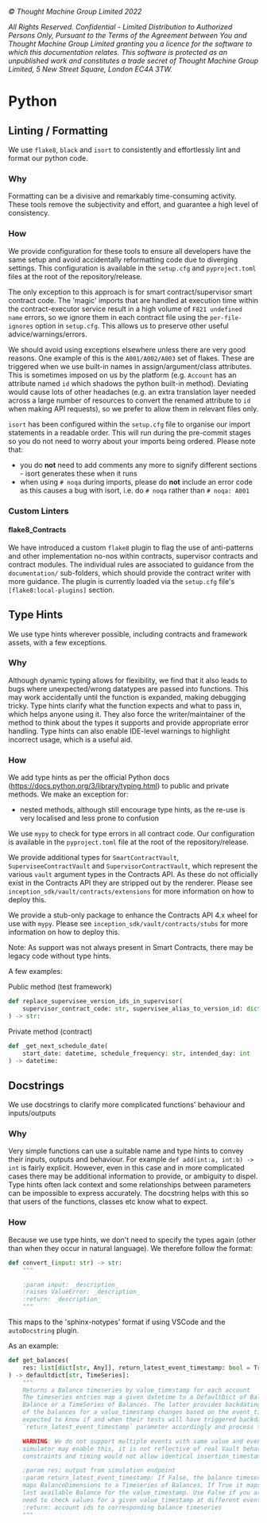 _© Thought Machine Group Limited 2022_

_All Rights Reserved. Confidential - Limited Distribution to Authorized Persons Only, Pursuant to the Terms of the Agreement between You and Thought Machine Group Limited granting you a licence for the software to which this documentation relates. This software is protected as an unpublished work and constitutes a trade secret of Thought Machine Group Limited, 5 New Street Square, London EC4A 3TW._

# Python

## Linting / Formatting

We use `flake8`, `black` and `isort` to consistently and effortlessly lint and format our python code.

### Why

Formatting can be a divisive and remarkably time-consuming activity. These tools remove the subjectivity and effort, and guarantee a high level of consistency.

### How

We provide configuration for these tools to ensure all developers have the same setup and avoid accidentally reformatting code due to diverging settings. This configuration is available in the `setup.cfg` and `pyproject.toml` files at the root of the repository/release.

The only exception to this approach is for smart contract/supervisor smart contract code. The 'magic' imports that are handled at execution time within the contract-executor service result in a high volume of `F821 undefined name` errors, so we ignore them in each contract file using the `per-file-ignores` option in `setup.cfg`. This allows us to preserve other useful advice/warnings/errors.

We should avoid using exceptions elsewhere unless there are very good reasons. One example of this is the `A001/A002/A003` set of flakes. These are triggered when we use built-in names in assign/argument/class attributes. This is sometimes imposed on us by the platform (e.g. `Account` has an attribute named `id` which shadows the python built-in method). Deviating would cause lots of other headaches (e.g. an extra translation layer needed across a large number of resources to convert the renamed attribute to `id` when making API requests), so we prefer to allow them in relevant files only.

`isort` has been configured within the `setup.cfg` file to organise our import statements in a readable order. This will run during the pre-commit stages so you do not need to worry about your imports being ordered. Please note that:

* you do **not** need to add comments any more to signify different sections - isort generates these when it runs
* when using `# noqa` during imports, please do **not** include an error code as this causes a bug with isort, i.e. do `# noqa` rather than `# noqa: A001`

### Custom Linters

#### flake8_Contracts

We have introduced a custom `flake8` plugin to flag the use of anti-patterns and other implementation no-nos within contracts, supervisor contracts and contract modules. The individual rules are associated to guidance from the `documentation/` sub-folders, which should provide the contract writer with more guidance. The plugin is currently loaded via the `setup.cfg` file's `[flake8:local-plugins]` section.

## Type Hints

We use type hints wherever possible, including contracts and framework assets, with a few exceptions.

### Why

Although dynamic typing allows for flexibility, we find that it also leads to bugs where unexpected/wrong datatypes are passed into functions. This may work accidentally until the function is expanded, making debugging tricky. Type hints clarify what the function expects and what to pass in, which helps anyone using it. They also force the writer/maintainer of the method to think about the types it supports and provide appropriate error handling.
Type hints can also enable IDE-level warnings to highlight incorrect usage, which is a useful aid.

### How

We add type hints as per the official Python docs (<https://docs.python.org/3/library/typing.html>) to public and private methods. We make an exception for:

* nested methods, although still encourage type hints, as the re-use is very localised and less prone to confusion

We use `mypy` to check for type errors in all contract code. Our configuration is available in the `pyproject.toml` file at the root of the repository/release.

We provide additional types for `SmartContractVault`, `SuperviseeContractVault` and `SupervisorContractVault`, which represent the various `vault` argument types in the Contracts API. As these do not officially exist in the Contracts API they are stripped out by the renderer. Please see `inception_sdk/vault/contracts/extensions` for more information on how to deploy this.

We provide a stub-only package to enhance the Contracts API 4.x wheel for use with `mypy`. Please see `inception_sdk/vault/contracts/stubs` for more information on how to deploy this.

Note: As support was not always present in Smart Contracts, there may be legacy code without type hints.

A few examples:

Public method (test framework)

```python
def replace_supervisee_version_ids_in_supervisor(
    supervisor_contract_code: str, supervisee_alias_to_version_id: dict[str, str]
) -> str:
```

Private method (contract)

```python
def _get_next_schedule_date(
    start_date: datetime, schedule_frequency: str, intended_day: int
) -> datetime:
```

## Docstrings

We use docstrings to clarify more complicated functions' behaviour and inputs/outputs

### Why

Very simple functions can use a suitable name and type hints to convey their inputs, outputs and behaviour. For example `def add(int:a, int:b) -> int` is fairly explicit. However, even in this case and in more complicated cases there may be additional information to provide, or ambiguity to dispel. Type hints often lack context and some relationships between parameters can be impossible to express accurately. The docstring helps with this so that users of the functions, classes etc know what to expect.

### How

Because we use type hints, we don't need to specify the types again (other than when they occur in natural language). We therefore follow the format:

```python
def convert_(input: str) -> str:
    """

    :param input: _description_
    :raises ValueError: _description_
    :return: _description_
    """
```

This maps to the 'sphinx-notypes' format if using VSCode and the `autoDocstring` plugin.

As an example:

```python
def get_balances(
    res: list[dict[str, Any]], return_latest_event_timestamp: bool = True
) -> defaultdict[str, TimeSeries]:
    """
    Returns a Balance timeseries by value_timestamp for each account
    The timeseries entries map a given datetime to a DefaultDict of BalanceDimensions to either
    Balance or a TimeSeries of Balances. The latter provides backdating support (i.e. if the view
    of the balances for a value_timestamp changes based on the event_timestamp). The caller is
    expected to know if and when their tests will have triggered backdating, set the
    `return_latest_event_timestamp` parameter accordingly and process the different return type

    WARNING: We do not support multiple events with same value and event_timestamp. Although the
    simulator may enable this, it is not reflective of real Vault behaviour as balance consistency
    constraints and timing would not allow identical insertion_timestamps

    :param res: output from simulation endpoint
    :param return_latest_event_timestamp: If False, the balance timeseries
    maps BalanceDimensions to a Timeseries of Balances. If True it maps BalanceDimensions to the
    last available Balance for the value_timestamp. Use False if you are expecting backdating and
    need to check values for a given value_timestamp at different event_timestamp values
    :return: account ids to corresponding balance timeseries
    """
```
